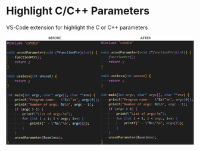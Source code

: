 # Highlight C/C++ Parameters
VS-Code extension for highlight the C or C++ parameters

<p align="center">
  <img src="image/before-after.png" >
</p>